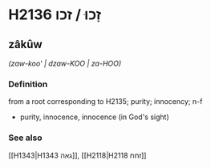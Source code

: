 # H2136 זָכוּ / זכו

## zâkûw

_(zaw-koo' | dzaw-KOO | za-HOO)_

### Definition

from a root corresponding to H2135; purity; innocency; n-f

- purity, innocence, innocence (in God's sight)

### See also

[[H1343|H1343 גאה]], [[H2118|H2118 זחח]]
